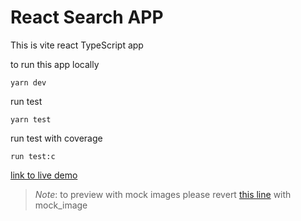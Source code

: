 # React Search APP

This is vite react TypeScript app

to run this app locally

```shell
yarn dev
```

run test

```shell
yarn test
```

run test with coverage

```shell
run test:c
```

[link to live demo](https://kamaal-.github.io/th-fe/)

> _Note_: to preview with mock images please revert [this line](https://github.com/kamaal-/th-fe/blob/3b89f5f1bc4911c0d57d939ddd1cdcb97f1dc81b/src/utils/data.ts#L24) with mock_image
